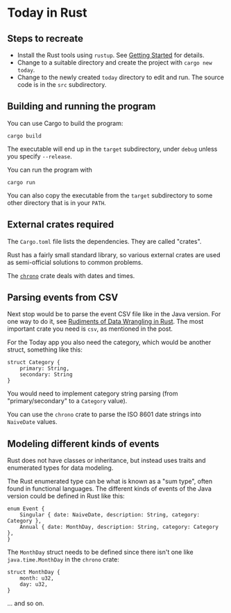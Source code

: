 # Today in Rust

## Steps to recreate

* Install the Rust tools using `rustup`. See [Getting Started](https://www.rust-lang.org/learn/get-started) for details.
* Change to a suitable directory and create the project
with `cargo new today`.
* Change to the newly created `today` directory to edit and run.
The source code is in the `src` subdirectory.

## Building and running the program

You can use Cargo to build the program:

    cargo build

The executable will end up in the `target` subdirectory,
under `debug` unless you specify `--release`.

You can run the program with

    cargo run

You can also copy the executable from the `target` subdirectory
to some other directory that is in your `PATH`.

## External crates required

The `Cargo.toml` file lists the dependencies. They are called "crates".

Rust has a fairly small standard library, so various external crates
are used as semi-official solutions to common problems.

The [`chrono`](https://crates.io/crates/chrono) crate deals with dates and times.

## Parsing events from CSV

Next stop would be to parse the event CSV file like in the 
Java version. For one way to do it, see [Rudiments of Data Wrangling in Rust](https://dev.solita.fi/2021/09/03/rudiments-of-data-wrangling-in-rust.html). The most important crate you need is `csv`, as mentioned in the
post.

For the Today app you also need the category, which would be another
struct, something like this:

    struct Category {
        primary: String,
        secondary: String
    }

You would need to implement category string parsing (from "primary/secondary" to a `Category` value).

You can use the `chrono` crate to parse the ISO 8601 date strings
into `NaiveDate` values.

## Modeling different kinds of events

Rust does not have classes or inheritance, but instead uses traits 
and enumerated types for data modeling.

The Rust enumerated type can be what is known as a "sum type", often
found in functional languages. The different kinds of events of the 
Java version could be defined in Rust like this:

    enum Event {
        Singular { date: NaiveDate, description: String, category: Category },
        Annual { date: MonthDay, description: String, category: Category },
    }

The `MonthDay` struct needs to be defined since there isn't one 
like `java.time.MonthDay` in the `chrono` crate:

    struct MonthDay {
        month: u32,
        day: u32,
    }

... and so on.
